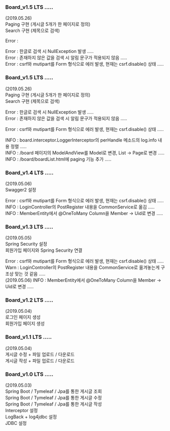 ### Board_v1.5 LTS .....   
(2019.05.26)  
Paging 구현 (게시글 5개가 한 페이지로 정의)  
Search 구현 (제목으로 검색)  

Error :

Error : 한글로 검색 시 NullException 발생 .....    
Error : 존재하지 않은 값을 검색 시 알림 문구가 적용되지 않음 .....  
Error : csrf와 mutipart를 Form 형식으로  에러 발생, 현재는 csrf.disable() 상태 .....    

  
  
### Board_v1.5 LTS .....   
(2019.05.26)  
Paging 구현 (게시글 5개가 한 페이지로 정의)  
Search 구현 (제목으로 검색)  

Error : 한글로 검색 시 NullException 발생 .....    
Error : 존재하지 않은 값을 검색 시 알림 문구가 적용되지 않음 .....  

Error : csrf와 mutipart를 Form 형식으로  에러 발생, 현재는 csrf.disable() 상태 .....    

INFO  : board.interceptor.LoggerInterceptor의 perHandle 메소드의 log.info 내용 정렬 .....     
INFO  : /board 페이지의 ModelAndView를 Model로 변경, List<BoardEntity> -> Page<BoardEntity>로 변경 .....    
INFO  : /board/boardList.html에 paging 기능 추가 .....  
  
  
### Board_v1.4 LTS .....   
(2019.05.06)  
Swagger2 설정   

Error : csrf와 mutipart를 Form 형식으로  에러 발생, 현재는 csrf.disable() 상태 .....    
INFO  : LoginController의 PostRegister 내용을 CommonService로 옮김 .....     
INFO  : MemberEntity에서 @OneToMany Column을 Member -> Uid로 변경 ..... 


### Board_v1.3 LTS .....  
(2019.05.05)  
Spring Security 설정  
회원가입 페이지와 Spring Security 연결  

Error : csrf와 mutipart를 Form 형식으로  에러 발생, 현재는 csrf.disable() 상태 .....  
Warn  : LoginController의 PostRegister 내용을 CommonService로 옮겨놓는게 구조상 맞는 것 같음 .....  
(2019.05.06) INFO  : MemberEntity에서 @OneToMany Column을 Member -> Uid로 변경 ..... 


### Board_v1.2 LTS ..... 
(2019.05.04)  
로그인 페이지 생성  
회원가입 페이지 생성  


### Board_v1.1 LTS ..... 
(2019.05.04)  
게시글 수정 + 파일 업로드 / 다운로드    
게시글 작성 + 파일 업로드 / 다운로드     


### Board_v1.0 LTS ..... 
(2019.05.03)  
Spring Boot / Tymeleaf / Jpa를 통한 게시글 조회    
Spring Boot / Tymeleaf / Jpa를 통한 게시글 수정   
Spring Boot / Tymeleaf / Jpa를 통한 게시글 작성     
Interceptor 설정    
LogBack + log4jdbc 설정    
JDBC 설정    
